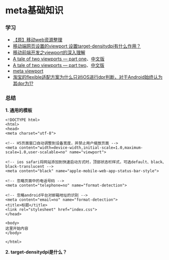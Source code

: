 # meta基础知识

### 学习

- [【原】移动web资源整理](http://www.cnblogs.com/PeunZhang/p/3407453.html#meta)
- [移动端网页设置的viewport 设置target-densitydpi有什么作用？](https://segmentfault.com/q/1010000006437059)
- [移动前端开发之viewport的深入理解](http://www.cnblogs.com/2050/p/3877280.html)
- [A tale of two viewports — part one](https://www.quirksmode.org/mobile/viewports.html)、[中文版](https://www.jianshu.com/p/6920a0d42a04)
- [A tale of two viewports — part two](https://www.quirksmode.org/mobile/viewports2.html)、[中文版](http://www.360doc.com/content/13/0918/12/8445249_315365119.shtml)
- [meta viewport](https://www.quirksmode.org/mobile/metaviewport/#link18)
- [淘宝的flexible适配方案为什么只对iOS进行dpr判断，对于Android始终认为其dpr为1?](https://www.zhihu.com/question/38303534)

### 总结

**1. 通用的模板**
```
<!DOCTYPE html>
<html>
<head>
<meta charset="utf-8">

<!-- H5页面窗口自动调整到设备宽度，并禁止用户缩放页面 -->
<meta content="width=device-width,initial-scale=1.0,maximum-scale=1.0,user-scalable=no" name="viewport">

<!-- ios safari将网站添加到快速启动方式时，顶部状态栏样式，可选default、black、black-translucent -->
<meta content="black" name="apple-mobile-web-app-status-bar-style">

<!-- 忽略页面中的电话号码 -->
<meta content="telephone=no" name="format-detection">

<!-- 忽略android平台对邮箱地址的识别 -->
<meta content="email=no" name="format-detection">
<title>标题</title>
<link rel="stylesheet" href="index.css">
</head>

<body>
这里开始内容
</body>

</html>
```

**2. target-densitydpi是什么？**